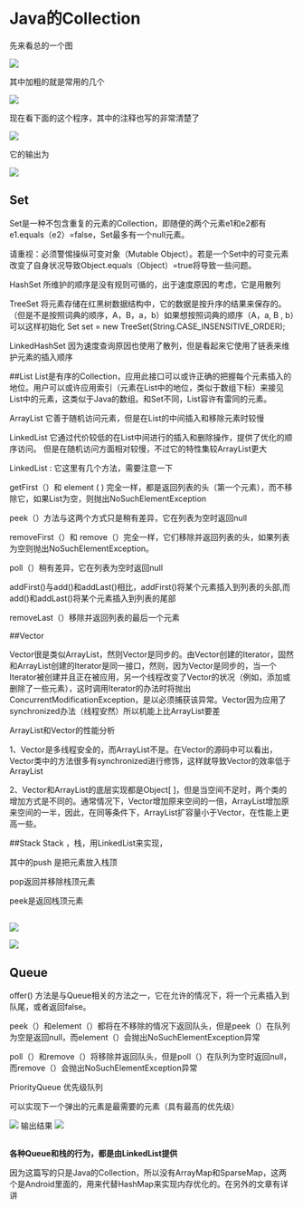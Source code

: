 # Java的Collection


先来看总的一个图

![](https://i.imgur.com/LekW3bW.jpg)

其中加粗的就是常用的几个

![](https://i.imgur.com/8WZNnbW.png)

现在看下面的这个程序，其中的注释也写的非常清楚了

![](https://i.imgur.com/3xb6QRR.png)

它的输出为

![](https://i.imgur.com/KR5SJZ5.png)

## Set

Set是一种不包含重复的元素的Collection，即随便的两个元素e1和e2都有e1.equals（e2）=false，Set最多有一个null元素。

请重视：必须警惕操纵可变对象（Mutable Object）。若是一个Set中的可变元素改变了自身状况导致Object.equals（Object）=true将导致一些问题。



HashSet 所维护的顺序是没有规则可循的，出于速度原因的考虑，它是用散列

TreeSet 将元素存储在红黑树数据结构中，它的数据是按升序的结果来保存的。（但是不是按照词典的顺序，A，B，a，b）如果想按照词典的顺序（A，a, B , b）可以这样初始化  Set<String> set = new TreeSet<String>(String.CASE_INSENSITIVE_ORDER);

LinkedHashSet 因为速度查询原因也使用了散列，但是看起来它使用了链表来维护元素的插入顺序




##List
List是有序的Collection，应用此接口可以或许正确的把握每个元素插入的地位。用户可以或许应用索引（元素在List中的地位，类似于数组下标）来接见List中的元素，这类似于Java的数组。和Set不同，List容许有雷同的元素。

ArrayList  它善于随机访问元素，但是在List的中间插入和移除元素时较慢

LinkedList  它通过代价较低的在List中间进行的插入和删除操作，提供了优化的顺序访问。
但是在随机访问方面相对较慢，不过它的特性集较ArrayList更大

LinkedList : 它这里有几个方法，需要注意一下

getFirst（）和 element ( ) 完全一样，都是返回列表的头（第一个元素），而不移除它，如果List为空，则抛出NoSuchElementException

peek（）方法与这两个方式只是稍有差异，它在列表为空时返回null



removeFirst（）和 remove（）完全一样，它们移除并返回列表的头，如果列表为空则抛出NoSuchElementException。

poll（）稍有差异，它在列表为空时返回null

addFirst()与add()和addLast()相比，addFirst()将某个元素插入到列表的头部,而add()和addLast()将某个元素插入到列表的尾部

removeLast（）移除并返回列表的最后一个元素




##Vector

Vector很是类似ArrayList，然则Vector是同步的。由Vector创建的Iterator，固然和ArrayList创建的Iterator是同一接口，然则，因为Vector是同步的，当一个Iterator被创建并且正在被应用，另一个线程改变了Vector的状况（例如，添加或删除了一些元素），这时调用Iterator的办法时将抛出ConcurrentModificationException，是以必须捕获该异常。Vector因为应用了synchronized办法（线程安然）所以机能上比ArrayList要差


ArrayList和Vector的性能分析

1、Vector是多线程安全的，而ArrayList不是。在Vector的源码中可以看出，Vector类中的方法很多有synchronized进行修饰，这样就导致Vector的效率低于ArrayList

2、Vector和ArrayList的底层实现都是Object[ ]，但是当空间不足时，两个类的增加方式是不同的。通常情况下，Vector增加原来空间的一倍，ArrayList增加原来空间的一半，因此，在同等条件下，ArrayList扩容量小于Vector，在性能上更高一些。





##Stack
Stack  ，栈，用LinkedList来实现，

其中的push 是把元素放入栈顶

pop返回并移除栈顶元素

peek是返回栈顶元素
##

![](https://i.imgur.com/n4nbKmc.png)

![](https://i.imgur.com/p0VixwO.png)


## Queue


offer() 方法是与Queue相关的方法之一，它在允许的情况下，将一个元素插入到队尾，或者返回false。

peek（）和element（）都将在不移除的情况下返回队头，但是peek（）在队列为空是返回null，而element（）会抛出NoSuchElementException异常

poll（）和remove（）将移除并返回队头，但是poll（）在队列为空时返回null，而remove（）会抛出NoSuchElementException异常


PriorityQueue  优先级队列

可以实现下一个弹出的元素是最需要的元素（具有最高的优先级）

![](https://i.imgur.com/q5knReC.png)
输出结果
![](https://i.imgur.com/NVP6jt9.png)

##

**各种Queue和栈的行为，都是由LinkedList提供**


因为这篇写的只是Java的Collection，所以没有ArrayMap和SparseMap，这两个是Android里面的，用来代替HashMap来实现内存优化的。在另外的文章有详讲
